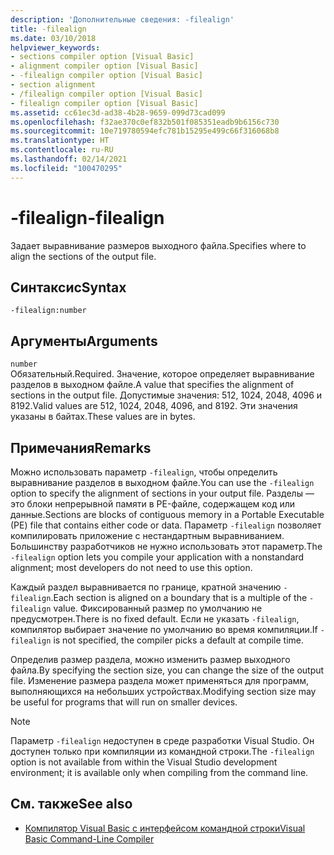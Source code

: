 ```yaml
---
description: 'Дополнительные сведения: -filealign'
title: -filealign
ms.date: 03/10/2018
helpviewer_keywords:
- sections compiler option [Visual Basic]
- alignment compiler option [Visual Basic]
- -filealign compiler option [Visual Basic]
- section alignment
- /filealign compiler option [Visual Basic]
- filealign compiler option [Visual Basic]
ms.assetid: cc61ec3d-ad38-4b28-9659-099d73cad099
ms.openlocfilehash: f32ae370c0ef832b501f085351eadb9b6156c730
ms.sourcegitcommit: 10e719780594efc781b15295e499c66f316068b8
ms.translationtype: HT
ms.contentlocale: ru-RU
ms.lasthandoff: 02/14/2021
ms.locfileid: "100470295"
---
```

# <a name="-filealign"></a><span data-ttu-id="3dd00-103">-filealign</span><span class="sxs-lookup"><span data-stu-id="3dd00-103">-filealign</span></span>

<span data-ttu-id="3dd00-104">Задает выравнивание размеров выходного файла.</span><span class="sxs-lookup"><span data-stu-id="3dd00-104">Specifies where to align the sections of the output file.</span></span>  
  
## <a name="syntax"></a><span data-ttu-id="3dd00-105">Синтаксис</span><span class="sxs-lookup"><span data-stu-id="3dd00-105">Syntax</span></span>  
  
```console  
-filealign:number  
```  
  
## <a name="arguments"></a><span data-ttu-id="3dd00-106">Аргументы</span><span class="sxs-lookup"><span data-stu-id="3dd00-106">Arguments</span></span>  

 `number`  
 <span data-ttu-id="3dd00-107">Обязательный.</span><span class="sxs-lookup"><span data-stu-id="3dd00-107">Required.</span></span> <span data-ttu-id="3dd00-108">Значение, которое определяет выравнивание разделов в выходном файле.</span><span class="sxs-lookup"><span data-stu-id="3dd00-108">A value that specifies the alignment of sections in the output file.</span></span> <span data-ttu-id="3dd00-109">Допустимые значения: 512, 1024, 2048, 4096 и 8192.</span><span class="sxs-lookup"><span data-stu-id="3dd00-109">Valid values are 512, 1024, 2048, 4096, and 8192.</span></span> <span data-ttu-id="3dd00-110">Эти значения указаны в байтах.</span><span class="sxs-lookup"><span data-stu-id="3dd00-110">These values are in bytes.</span></span>  
  
## <a name="remarks"></a><span data-ttu-id="3dd00-111">Примечания</span><span class="sxs-lookup"><span data-stu-id="3dd00-111">Remarks</span></span>  

 <span data-ttu-id="3dd00-112">Можно использовать параметр `-filealign`, чтобы определить выравнивание разделов в выходном файле.</span><span class="sxs-lookup"><span data-stu-id="3dd00-112">You can use the `-filealign` option to specify the alignment of sections in your output file.</span></span> <span data-ttu-id="3dd00-113">Разделы — это блоки непрерывной памяти в PE-файле, содержащем код или данные.</span><span class="sxs-lookup"><span data-stu-id="3dd00-113">Sections are blocks of contiguous memory in a Portable Executable (PE) file that contains either code or data.</span></span> <span data-ttu-id="3dd00-114">Параметр `-filealign` позволяет компилировать приложение с нестандартным выравниванием. Большинству разработчиков не нужно использовать этот параметр.</span><span class="sxs-lookup"><span data-stu-id="3dd00-114">The `-filealign` option lets you compile your application with a nonstandard alignment; most developers do not need to use this option.</span></span>  
  
 <span data-ttu-id="3dd00-115">Каждый раздел выравнивается по границе, кратной значению `-filealign`.</span><span class="sxs-lookup"><span data-stu-id="3dd00-115">Each section is aligned on a boundary that is a multiple of the `-filealign` value.</span></span> <span data-ttu-id="3dd00-116">Фиксированный размер по умолчанию не предусмотрен.</span><span class="sxs-lookup"><span data-stu-id="3dd00-116">There is no fixed default.</span></span> <span data-ttu-id="3dd00-117">Если не указать `-filealign`, компилятор выбирает значение по умолчанию во время компиляции.</span><span class="sxs-lookup"><span data-stu-id="3dd00-117">If `-filealign` is not specified, the compiler picks a default at compile time.</span></span>  
  
 <span data-ttu-id="3dd00-118">Определив размер раздела, можно изменить размер выходного файла.</span><span class="sxs-lookup"><span data-stu-id="3dd00-118">By specifying the section size, you can change the size of the output file.</span></span> <span data-ttu-id="3dd00-119">Изменение размера раздела может применяться для программ, выполняющихся на небольших устройствах.</span><span class="sxs-lookup"><span data-stu-id="3dd00-119">Modifying section size may be useful for programs that will run on smaller devices.</span></span>  
  
> [!NOTE]
> <span data-ttu-id="3dd00-120">Параметр `-filealign` недоступен в среде разработки Visual Studio. Он доступен только при компиляции из командной строки.</span><span class="sxs-lookup"><span data-stu-id="3dd00-120">The `-filealign` option is not available from within the Visual Studio development environment; it is available only when compiling from the command line.</span></span>  
  
## <a name="see-also"></a><span data-ttu-id="3dd00-121">См. также</span><span class="sxs-lookup"><span data-stu-id="3dd00-121">See also</span></span>

- [<span data-ttu-id="3dd00-122">Компилятор Visual Basic с интерфейсом командной строки</span><span class="sxs-lookup"><span data-stu-id="3dd00-122">Visual Basic Command-Line Compiler</span></span>](index.md)
